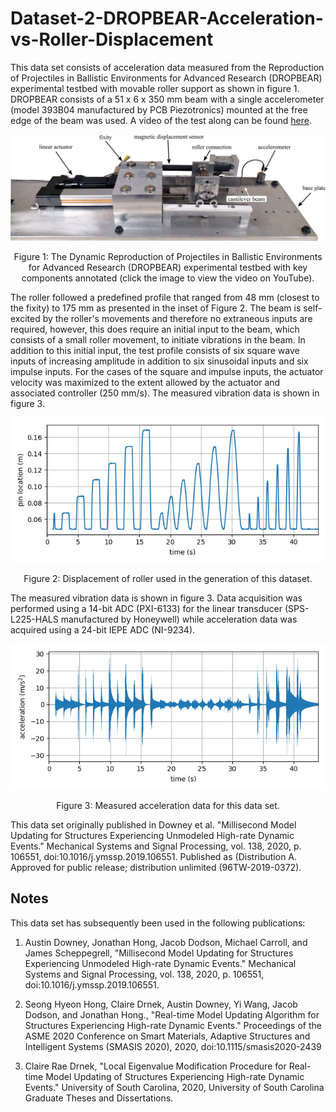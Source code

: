 # Dataset-2-DROPBEAR-Acceleration-vs-Roller-Displacement

This data set consists of acceleration data measured from the Reproduction of Projectiles in Ballistic Environments for Advanced Research (DROPBEAR) experimental testbed with movable roller support as shown in figure 1. DROPBEAR consists of a 51 x 6 x 350 mm beam with a single accelerometer (model 393B04 manufactured by PCB Piezotronics) mounted at the free edge of the beam was used. A video of the test along can be found <a href="https://www.youtube.com/watch?v=ZB6AUWgWyJU&ab_channel=ARTS-LabattheUniversityofSouthCarolinaARTS-LabattheUniversityofSouthCarolina">here</a>.



<p align="center">
<a href="https://www.youtube.com/watch?v=ZB6AUWgWyJU&ab_channel=ARTS-LabattheUniversityofSouthCarolinaARTS-LabattheUniversityofSouthCarolina"><img src="images/DROPBEAR.png" alt="Shock test impact testing" width="800"></a>  
</p>
<p align="center">
Figure 1: The Dynamic Reproduction of Projectiles in Ballistic Environments for Advanced Research (DROPBEAR) experimental testbed with key components annotated (click the image to view the video on YouTube). 
</p>




The roller followed a predefined profile that ranged from 48 mm (closest to the fixity) to 175 mm as presented in the inset of Figure 2. The beam is self-excited by the roller's movements and therefore no extraneous inputs are required, however, this does require an initial input to the beam, which consists of a small roller movement, to initiate vibrations in the beam. In addition to this initial input, the test profile consists of six square wave inputs of increasing amplitude in addition to six sinusoidal inputs and six impulse inputs. For the cases of the square and impulse inputs, the actuator velocity was maximized to the extent allowed by the actuator and associated controller (250 mm/s). The measured vibration data is shown in figure 3.

<p align="center">
<img src="images/pin_locatoin_data.png" alt="drawing" width="600"/>
</p>
<p align="center">
Figure 2: Displacement of roller used in the generation of this dataset. 
</p>

The measured vibration data is shown in figure 3.  Data acquisition was performed using a 14-bit ADC (PXI-6133) for the linear transducer (SPS-L225-HALS manufactured by Honeywell) while acceleration data was acquired using a 24-bit IEPE ADC (NI-9234).

<p align="center">
<img src="images/acceleration_data.png" alt="drawing" width="600"/>
</p>
<p align="center">
Figure 3: Measured acceleration data for this data set. 
</p>

This data set originally published in Downey et al. "Millisecond Model Updating for Structures Experiencing Unmodeled High-rate Dynamic Events." Mechanical Systems and Signal Processing, vol. 138, 2020, p. 106551, doi:10.1016/j.ymssp.2019.106551. Published as (Distribution A. Approved for public release; distribution unlimited (96TW-2019-0372).


## Notes

This data set has subsequently been used in the following publications:
1. Austin Downey, Jonathan Hong, Jacob Dodson, Michael Carroll, and James Scheppegrell, "Millisecond Model Updating for Structures Experiencing Unmodeled High-rate Dynamic Events." Mechanical Systems and Signal Processing, vol. 138, 2020, p. 106551, doi:10.1016/j.ymssp.2019.106551.

1. Seong Hyeon Hong, Claire Drnek, Austin Downey, Yi Wang, Jacob Dodson, and Jonathan Hong., "Real-time Model Updating Algorithm for Structures Experiencing High-rate Dynamic Events." Proceedings of the ASME 2020 Conference on Smart Materials, Adaptive Structures and Intelligent Systems (SMASIS 2020), 2020, doi:10.1115/smasis2020-2439

1. Claire Rae Drnek, "Local Eigenvalue Modification Procedure for Real-time Model Updating of Structures Experiencing High-rate Dynamic Events." University of South Carolina, 2020, University of South Carolina Graduate Theses and Dissertations.












